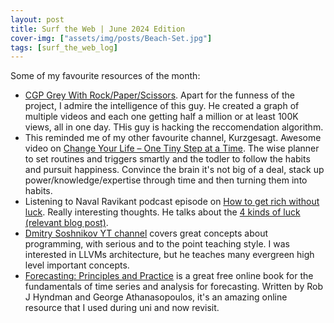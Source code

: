 ```yaml
---
layout: post
title: Surf the Web | June 2024 Edition
cover-img: ["assets/img/posts/Beach-Set.jpg"]
tags: [surf_the_web_log]
---
```


Some of my favourite resources of the month:
* [CGP Grey With Rock/Paper/Scissors](https://youtu.be/PmWQmZXYd74). Apart for the funness of the project, I admire the intelligence of this guy. He created a graph of multiple videos and each one getting half a million or at least 100K views, all in one day. THis guy is hacking the reccomendation algorithm.
* This reminded me of my other favourite channel, Kurzgesagt. Awesome video on [Change Your Life – One Tiny Step at a Time](https://youtu.be/75d_29QWELk). The wise planner to set routines and triggers smartly and the todler to follow the habits and pursuit happiness. Convince the brain it's not big of a deal, stack up power/knowledge/expertise through time and then turning them into habits.
* Listening to Naval Ravikant podcast episode on [How to get rich without luck](https://nav.al/rich). Really interesting thoughts. He talks about the [4 kinds of luck (relevant blog post)](https://pmarchive.com/luck_and_the_entrepreneur.html).
* [Dmitry Soshnikov YT channel](https://www.youtube.com/@DmitrySoshnikov-education/playlists) covers great concepts about programming, with serious and to the point teaching style. I was interested in LLVMs architecture, but he teaches many evergreen high level important concepts.
* [Forecasting: Principles and Practice](https://otexts.com/fpp3/) is a great free online book for the fundamentals of time series and analysis for forecasting. Written by Rob J Hyndman and George Athanasopoulos, it's an amazing online resource that I used during uni and now revisit.
